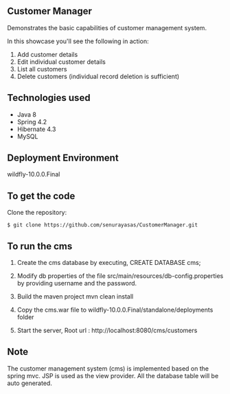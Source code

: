 Customer Manager
-------------------
Demonstrates the basic capabilities of customer management system.

In this showcase you'll see the following in action:

1. Add customer details
2. Edit individual customer details
3. List all customers
4. Delete customers (individual record deletion is sufficient)

Technologies used
------------------
 * Java 8
 * Spring 4.2
 * Hibernate 4.3
 * MySQL

Deployment Environment
----------------------
 wildfly-10.0.0.Final

To get the code
-------------------
Clone the repository:

    $ git clone https://github.com/senurayasas/CustomerManager.git

To run the cms
-----------------------

1. Create the cms database by executing,
    CREATE DATABASE cms;

2. Modify db properties of the file src/main/resources/db-config.properties by providing username and the password.

3. Build the maven project
    mvn clean install

4. Copy the cms.war file to wildfly-10.0.0.Final/standalone/deployments folder

5. Start the server,
   Root url :  http://localhost:8080/cms/customers
   
Note
------------------------
The customer management system (cms) is implemented based on the spring mvc.
JSP is used as the view provider.
All the database table will be auto generated.
